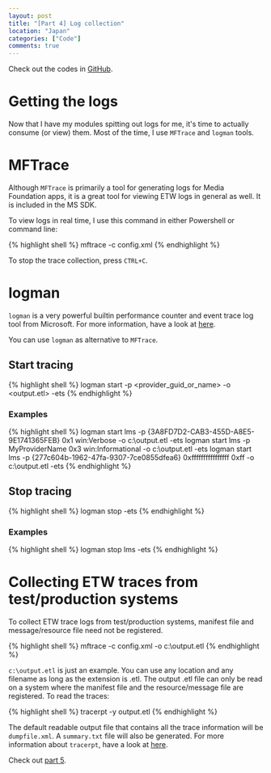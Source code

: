 ```yaml
---
layout: post
title: "[Part 4] Log collection"
location: "Japan"
categories: ["Code"]
comments: true
---
```


Check out the codes in [GitHub](https://github.com/idrilsilverfoot/win32-etw-manifest).

# Getting the logs

Now that I have my modules spitting out logs for me, it's time to actually consume (or view) them. Most of the time, I use `MFTrace` and `logman` tools.

# MFTrace

Although `MFTrace` is primarily a tool for generating logs for Media Foundation apps, it is a great tool for viewing ETW logs in general as well. It is included in the MS SDK.

To view logs in real time, I use this command in either Powershell or command line:

{% highlight shell %}
mftrace -c config.xml
{% endhighlight %}

To stop the trace collection, press `CTRL+C`.

# logman

`logman` is a very powerful builtin performance counter and event trace log tool from Microsoft. For more information, have a look at [here](https://technet.microsoft.com/en-us/library/bb490956.aspx).

You can use `logman` as alternative to `MFTrace`.

## Start tracing

{% highlight shell %}
logman start <name> -p <provider_guid_or_name> <kw> <level> -o <output.etl> -ets
{% endhighlight %}

### Examples

{% highlight shell %}
logman start lms -p {3A8FD7D2-CAB3-455D-A8E5-9E1741365FEB} 0x1 win:Verbose -o c:\output.etl -ets
logman start lms -p MyProviderName 0x3 win:Informational -o c:\output.etl -ets
logman start lms -p {277c604b-1962-47fa-9307-7ce0855dfea6} 0xffffffffffffffff 0xff -o c:\output.etl -ets
{% endhighlight %}

## Stop tracing

{% highlight shell %}
logman stop <name> -ets
{% endhighlight %}

### Examples

{% highlight shell %}
logman stop lms -ets
{% endhighlight %}

# Collecting ETW traces from test/production systems

To collect ETW trace logs from test/production systems, manifest file and message/resource file need not be registered.

{% highlight shell %}
mftrace -c config.xml -o c:\output.etl
{% endhighlight %}

`c:\output.etl` is just an example. You can use any location and any filename as long as the extension is .etl. The output .etl file can only be read on a system where the manifest file and the resource/message file are registered. To read the traces:

{% highlight shell %}
tracerpt -y output.etl
{% endhighlight %}

The default readable output file that contains all the trace information will be `dumpfile.xml`. A `summary.txt` file will also be generated. For more information about `tracerpt`, have a look at [here](https://technet.microsoft.com/en-us/library/bb490959.aspx).

Check out [part 5](http://blog.hawkhai.com/blog/2016/03/19/etw-part5).
